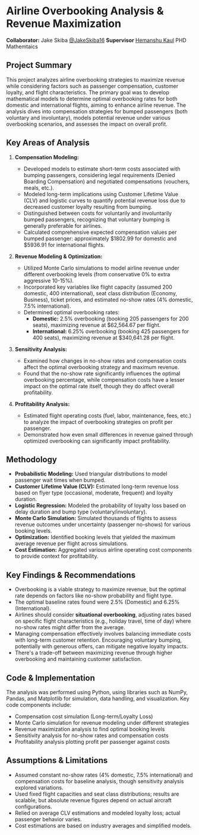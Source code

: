 # Airline Overbooking Analysis & Revenue Maximization
**Collaborator:** Jake Skiba [@JakeSkiba16](https://github.com/JakeSkiba16)
**Supervisor** [Hemanshu Kaul](https://www.iit.edu/directory/people/hemanshu-kaul) PHD Mathemtaics 
 
## Project Summary

This project analyzes airline overbooking strategies to maximize revenue while considering factors such as passenger compensation, customer loyalty, and flight characteristics. The primary goal was to develop mathematical models to determine optimal overbooking rates for both domestic and international flights, aiming to enhance airline revenue. The analysis dives into compensation strategies for bumped passengers (both voluntary and involuntary), models potential revenue under various overbooking scenarios, and assesses the impact on overall profit.

## Key Areas of Analysis

1.  **Compensation Modeling:**
    * Developed models to estimate short-term costs associated with bumping passengers, considering legal requirements (Denied Boarding Compensation) and negotiated compensations (vouchers, meals, etc.).
    * Modeled long-term implications using Customer Lifetime Value (CLV) and logistic curves to quantify potential revenue loss due to decreased customer loyalty resulting from bumping.
    * Distinguished between costs for voluntarily and involuntarily bumped passengers, recognizing that voluntary bumping is generally preferable for airlines.
    * Calculated comprehensive expected compensation values per bumped passenger: approximately \$1802.99 for domestic and \$5936.91 for international flights.

2.  **Revenue Modeling & Optimization:**
    * Utilized Monte Carlo simulations to model airline revenue under different overbooking levels (from conservative 0% to extra aggressive 10-15%).
    * Incorporated key variables like flight capacity (assumed 200 domestic, 400 international), seat class distribution (Economy, Business), ticket prices, and estimated no-show rates (4% domestic, 7.5% international).
    * Determined optimal overbooking rates:
        * **Domestic:** 2.5% overbooking (booking 205 passengers for 200 seats), maximizing revenue at \$62,564.67 per flight.
        * **International:** 6.25% overbooking (booking 425 passengers for 400 seats), maximizing revenue at \$340,641.28 per flight.

3.  **Sensitivity Analysis:**
    * Examined how changes in no-show rates and compensation costs affect the optimal overbooking strategy and maximum revenue.
    * Found that the no-show rate significantly influences the optimal overbooking percentage, while compensation costs have a lesser impact on the optimal rate itself, though they do affect overall profitability.

4.  **Profitability Analysis:**
    * Estimated flight operating costs (fuel, labor, maintenance, fees, etc.) to analyze the impact of overbooking strategies on profit per passenger.
    * Demonstrated how even small differences in revenue gained through optimized overbooking can significantly impact profitability.

## Methodology

* **Probabilistic Modeling:** Used triangular distributions to model passenger wait times when bumped.
* **Customer Lifetime Value (CLV):** Estimated long-term revenue loss based on flyer type (occasional, moderate, frequent) and loyalty duration.
* **Logistic Regression:** Modeled the probability of loyalty loss based on delay duration and bump type (voluntary/involuntary).
* **Monte Carlo Simulation:** Simulated thousands of flights to assess revenue outcomes under uncertainty (passenger no-shows) for various booking levels.
* **Optimization:** Identified booking levels that yielded the maximum average revenue per flight across simulations.
* **Cost Estimation:** Aggregated various airline operating cost components to provide context for profitability.

## Key Findings & Recommendations

* Overbooking is a viable strategy to maximize revenue, but the optimal rate depends on factors like no-show probability and flight type.
* The optimal baseline rates found were 2.5% (Domestic) and 6.25% (International).
* Airlines should consider **situational overbooking**, adjusting rates based on specific flight characteristics (e.g., holiday travel, time of day) where no-show rates might differ from the average.
* Managing compensation effectively involves balancing immediate costs with long-term customer retention. Encouraging voluntary bumping, potentially with generous offers, can mitigate negative loyalty impacts.
* There's a trade-off between maximizing revenue through higher overbooking and maintaining customer satisfaction.

## Code & Implementation

The analysis was performed using Python, using libraries such as NumPy, Pandas, and Matplotlib for simulation, data handling, and visualization. Key code components include:
* Compensation cost simulation (Long-term/Loyalty Loss) 
* Monte Carlo simulation for revenue modeling under different strategies
* Revenue maximization analysis to find optimal booking levels 
* Sensitivity analysis for no-show rates and compensation costs
* Profitability analysis plotting profit per passenger against costs


## Assumptions & Limitations

* Assumed constant no-show rates (4% domestic, 7.5% international) and compensation costs for baseline analysis, though sensitivity analysis explored variations.
* Used fixed flight capacities and seat class distributions; results are scalable, but absolute revenue figures depend on actual aircraft configurations.
* Relied on average CLV estimations and modeled loyalty loss; actual passenger behavior varies.
* Cost estimations are based on industry averages and simplified models.


